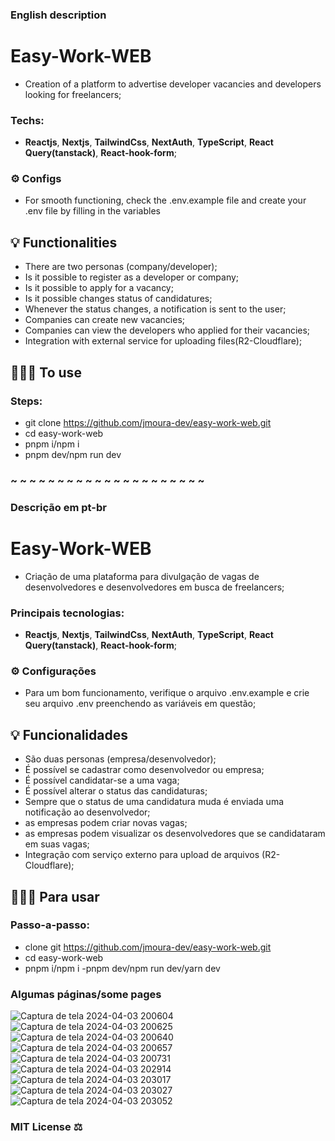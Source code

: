 ### English description
# Easy-Work-WEB
- Creation of a platform to advertise developer vacancies and developers looking for freelancers;

### Techs:
- **Reactjs**, **Nextjs**, **TailwindCss**, **NextAuth**, **TypeScript**, **React Query(tanstack)**, **React-hook-form**;


### ⚙️ Configs
- For smooth functioning, check the .env.example file and create your .env file by filling in the variables

## 💡 Functionalities

- There are two personas (company/developer);
- Is it possible to register as a developer or company;
- Is it possible to apply for a vacancy;
- Is it possible changes status of candidatures;
- Whenever the status changes, a notification is sent to the user;
- Companies can create new vacancies;
- Companies can view the developers who applied for their vacancies;
- Integration with external service for uploading files(R2-Cloudflare);


## 👨🏽‍💻 To use
### Steps:

- git clone https://github.com/jmoura-dev/easy-work-web.git
- cd easy-work-web
- pnpm i/npm i
- pnpm dev/npm run dev

### ~ ~ ~ ~ ~ ~ ~ ~ ~ ~ ~ ~ ~ ~ ~ ~ ~ ~ ~ ~ ~ ###


### Descrição em pt-br
# Easy-Work-WEB
- Criação de uma plataforma para divulgação de vagas de desenvolvedores e desenvolvedores em busca de freelancers;

### Principais tecnologias:
- **Reactjs**, **Nextjs**, **TailwindCss**, **NextAuth**, **TypeScript**, **React Query(tanstack)**, **React-hook-form**;


### ⚙️ Configurações
- Para um bom funcionamento, verifique o arquivo .env.example e crie seu arquivo .env preenchendo as variáveis em questão;

## 💡 Funcionalidades

- São duas personas (empresa/desenvolvedor);
- É possível se cadastrar como desenvolvedor ou empresa;
- É possível candidatar-se a uma vaga;
- É possível alterar o status das candidaturas;
- Sempre que o status de uma candidatura muda é enviada uma notificação ao desenvolvedor;
- as empresas podem criar novas vagas;
- as empresas podem visualizar os desenvolvedores que se candidataram em suas vagas;
- Integração com serviço externo para upload de arquivos (R2-Cloudflare);


## 👨🏽‍💻 Para usar
### Passo-a-passo:

- clone git https://github.com/jmoura-dev/easy-work-web.git
- cd easy-work-web
- pnpm i/npm i
-pnpm dev/npm run dev/yarn dev

### Algumas páginas/some pages
![Captura de tela 2024-04-03 200604](https://github.com/jmoura-dev/easy-work-web/assets/72841857/3dbc56f1-7826-49ce-bd4b-0ae6369f6944)
![Captura de tela 2024-04-03 200625](https://github.com/jmoura-dev/easy-work-web/assets/72841857/c6122850-3f07-46b0-83be-ac75e50d627c)
![Captura de tela 2024-04-03 200640](https://github.com/jmoura-dev/easy-work-web/assets/72841857/51548deb-fe06-4c22-a483-97c36e2701fc)
![Captura de tela 2024-04-03 200657](https://github.com/jmoura-dev/easy-work-web/assets/72841857/5ad8e193-e768-453c-94e5-d901b00092aa)
![Captura de tela 2024-04-03 200731](https://github.com/jmoura-dev/easy-work-web/assets/72841857/815ba4ca-efaf-4d82-87fe-411127a1f4ac)
![Captura de tela 2024-04-03 202914](https://github.com/jmoura-dev/easy-work-web/assets/72841857/213c4640-8401-4d65-bfa9-934abcebb3df)
![Captura de tela 2024-04-03 203017](https://github.com/jmoura-dev/easy-work-web/assets/72841857/b029b85c-8466-4935-a510-f5e2e2562bb4)
![Captura de tela 2024-04-03 203027](https://github.com/jmoura-dev/easy-work-web/assets/72841857/0116d5b9-c022-45c0-96e5-dedb870dd9b5)
![Captura de tela 2024-04-03 203052](https://github.com/jmoura-dev/easy-work-web/assets/72841857/a5bcc25f-8a8e-4071-86e7-e1917a46250b)


### MIT License ⚖️
